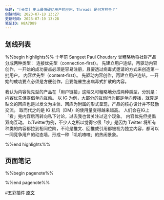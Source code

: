 ```yaml
---
标题: "[长文] 史上最快破亿用户的应用，Threads 是何方神圣？"
创建时间: 2023-07-10 13:27
更新时间: 2023-07-10 13:28
笔记ID: H8A7D89
---
```


## 划线列表
%%begin highlights%%
十年前 Sangeet Paul Choudary 曾粗略地将社群产品分成两种类型：
连接优先型（connection-first）。 先建立用户连结，再驱动内容创作，一开始的成功要点必须是容易注册，且要透过病毒式邀请的方式来创造第一批用户。
内容优先型（content-first）。 先驱动内容创作，再建立用户连结，一开始的成功要点必须是方便创作，且要能催生出病毒式扩散的内容。

我认为内容优先型的产品在「用户链接」这端又可粗略地分成两种类型，分别是：
内容优先但提倡单向互动。 以 IG 为例，大部分的互动行为都是单向传播，就算是贴文的回应也是以发文为主体、回应为附属的形式呈现，产品的核心设计并不鼓励交流。 取而代之的是 IG 私讯（DM）的使用量变得越来越高。 人们会在IG上「看」完内容后再转向私下讨论，过去我也曾关注过这个现象。
内容优先但提倡双向互动。 以Twitter为例，不少人之所以觉得它很「吵」是因为 Twitter 将所有种类的内容都拉到相同位阶，不论是推文、回推或引用都被视为独立内容，都可以一同竞争用户的动态墙，形成一种「叽叽喳喳」的热闹景象。

%%end highlights%%

## 页面笔记
%%begin pagenote%%

%%end pagenote%%

 #五彩插件 [原文](https://mailchi.mp/manny-li.com/063-16874244?e=5acbdb8fcd)